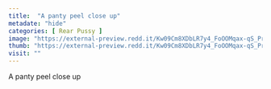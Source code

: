 ```yaml
---
title:  "A panty peel close up"
metadate: "hide"
categories: [ Rear Pussy ]
image: "https://external-preview.redd.it/Kw09Cm8XDbLR7y4_FoOOMqax-qS_PrI8L9dgFBKvS60.jpg?auto=webp&s=b4efd282b17f16eea3d60537e28a0002811ba003"
thumb: "https://external-preview.redd.it/Kw09Cm8XDbLR7y4_FoOOMqax-qS_PrI8L9dgFBKvS60.jpg?width=1080&crop=smart&auto=webp&s=ab3b446c1e9491108f9913af546410b14a0374c9"
visit: ""
---
```

A panty peel close up
